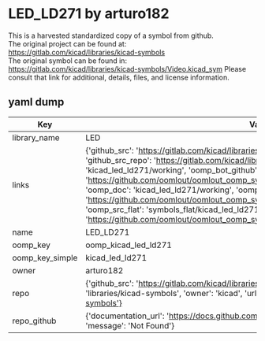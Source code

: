 # LED_LD271 by arturo182  
This is a harvested standardized copy of a symbol from github.  
The original project can be found at:  
https://gitlab.com/kicad/libraries/kicad-symbols  
The original symbol can be found in:
https://gitlab.com/kicad/libraries/kicad-symbols/Video.kicad_sym
Please consult that link for additional, details, files, and license information.  
## yaml dump  
| Key | Value |  
| --- | --- |  
| library_name | LED |  
| links | {'github_src': 'https://gitlab.com/kicad/libraries/kicad-symbols/Video.kicad_sym', 'github_src_repo': 'https://gitlab.com/kicad/libraries/kicad-symbols', 'oomp_bot': 'kicad_led_ld271/working', 'oomp_bot_github': 'https://github.com/oomlout/oomlout_oomp_symbol_bot/tree/main/kicad_led_ld271/working', 'oomp_doc': 'kicad_led_ld271/working', 'oomp_doc_github': 'https://github.com/oomlout/oomlout_oomp_symbol_doc/tree/main/kicad_led_ld271/working', 'oomp_src_flat': 'symbols_flat/kicad_led_ld271/working', 'oomp_src_flat_github': 'https://github.com/oomlout/oomlout_oomp_symbol_src/tree/main/kicad_led_ld271/working'} |  
| name | LED_LD271 |  
| oomp_key | oomp_kicad_led_ld271 |  
| oomp_key_simple | kicad_led_ld271 |  
| owner | arturo182 |  
| repo | {'github_src': 'https://gitlab.com/kicad/libraries/kicad-symbols/Video.kicad_sym', 'name': 'libraries/kicad-symbols', 'owner': 'kicad', 'url': 'https://gitlab.com/kicad/libraries/kicad-symbols'} |  
| repo_github | {'documentation_url': 'https://docs.github.com/rest/repos/repos#get-a-repository', 'message': 'Not Found'} |  


